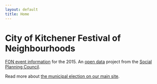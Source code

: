 ```yaml
---
layout: default
title: Home
---
```


# City of Kitchener Festival of Neighbourhoods

<p class="lead"><a href="{{site.baseurl}}/candidates/">FON event information</a> for the 2015. An <a href="{{site.baseurl}}/open-data/">open data</a> project from the <a href="http://waterlooregion.org/">Social Planning Council</a>.</p>
<p class="lead">Read more about <a href="http://waterlooregion.org/municipal-elections-2014">the municipal election on our main site</a>.</p>

